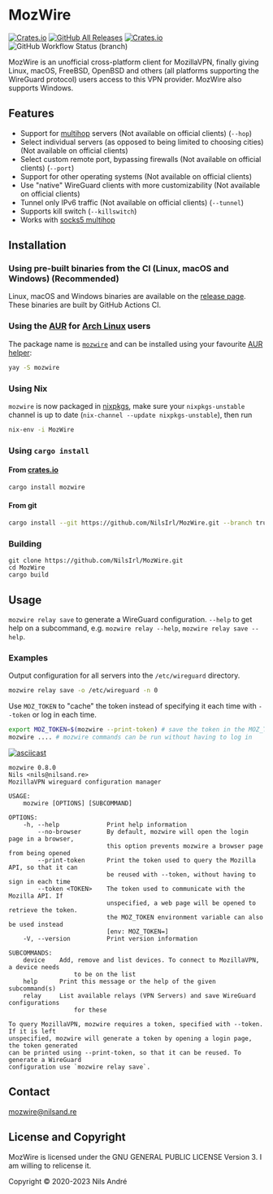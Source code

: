 # MozWire

[![Crates.io](https://img.shields.io/crates/v/mozwire)][crates.io]
[![GitHub All Releases](https://img.shields.io/github/downloads/NilsIrl/mozwire/total?label=GitHub%20Downloads)][release page]
[![Crates.io](https://img.shields.io/crates/d/mozwire?label=Crates.io%20Downloads)][crates.io]
![GitHub Workflow Status (branch)](https://img.shields.io/github/workflow/status/NilsIrl/mozwire/Rust/trunk)

MozWire is an unofficial cross-platform client for MozillaVPN, finally giving
Linux, macOS, FreeBSD, OpenBSD and others (all platforms supporting the
WireGuard protocol) users access to this VPN provider. MozWire also supports
Windows.

## Features

* Support for [multihop] servers (Not available on official clients) (`--hop`)
* Select individual servers (as opposed to being limited to choosing cities) (Not available on official clients)
* Select custom remote port, bypassing firewalls (Not available on official clients) (`--port`)
* Support for other operating systems (Not available on official clients)
* Use "native" WireGuard clients with more customizability (Not available on official clients)
* Tunnel only IPv6 traffic (Not available on official clients) (`--tunnel`)
* Supports kill switch (`--killswitch`)
* Works with [socks5 multihop]

## Installation

### Using pre-built binaries from the CI (Linux, macOS and Windows) (Recommended)

Linux, macOS and Windows binaries are available on the [release page]. These
binaries are built by GitHub Actions CI.

### Using the [AUR] for [Arch Linux] users

The package name is [`mozwire`](https://aur.archlinux.org/packages/mozwire) and
can be installed using your favourite [AUR helper]:

```sh
yay -S mozwire
```

### Using Nix
`mozwire` is now packaged in
[nixpkgs](https://github.com/NixOS/nixpkgs/pull/95754), make sure your
`nixpkgs-unstable` channel is up to date (`nix-channel --update
nixpkgs-unstable`), then run

```sh
nix-env -i MozWire
```

### Using `cargo install`

#### From [crates.io]

```sh
cargo install mozwire
```

#### From git

```sh
cargo install --git https://github.com/NilsIrl/MozWire.git --branch trunk
```

### Building

```
git clone https://github.com/NilsIrl/MozWire.git
cd MozWire
cargo build
```

## Usage

`mozwire relay save` to generate a WireGuard configuration. `--help` to get help
on a subcommand, e.g. `mozwire relay --help`, `mozwire relay save --help`.

### Examples

Output configuration for all servers into the `/etc/wireguard` directory.

```sh
mozwire relay save -o /etc/wireguard -n 0
```

Use `MOZ_TOKEN` to "cache" the token instead of specifying it each time with
`--token` or log in each time.

```sh
export MOZ_TOKEN=$(mozwire --print-token) # save the token in the MOZ_TOKEN environment variable
mozwire .... # mozwire commands can be run without having to log in
```

[![asciicast](https://asciinema.org/a/wQgorg0PgkrjI52NSWEdzdQ7U.svg)](https://asciinema.org/a/wQgorg0PgkrjI52NSWEdzdQ7U)

```
mozwire 0.8.0
Nils <nils@nilsand.re>
MozillaVPN wireguard configuration manager

USAGE:
    mozwire [OPTIONS] [SUBCOMMAND]

OPTIONS:
    -h, --help             Print help information
        --no-browser       By default, mozwire will open the login page in a browser,
                           this option prevents mozwire a browser page from being opened
        --print-token      Print the token used to query the Mozilla API, so that it can
                           be reused with --token, without having to sign in each time
        --token <TOKEN>    The token used to communicate with the Mozilla API. If
                           unspecified, a web page will be opened to retrieve the token.
                           the MOZ_TOKEN environment variable can also be used instead
                           [env: MOZ_TOKEN=]
    -V, --version          Print version information

SUBCOMMANDS:
    device    Add, remove and list devices. To connect to MozillaVPN, a device needs
                  to be on the list
    help      Print this message or the help of the given subcommand(s)
    relay     List available relays (VPN Servers) and save WireGuard configurations
                  for these

To query MozillaVPN, mozwire requires a token, specified with --token. If it is left
unspecified, mozwire will generate a token by opening a login page, the token generated
can be printed using --print-token, so that it can be reused. To generate a WireGuard
configuration use `mozwire relay save`.
```

## Contact

[mozwire@nilsand.re](mailto:mozwire@nilsand.re)

## License and Copyright

MozWire is licensed under the GNU GENERAL PUBLIC LICENSE Version 3. I am willing
to relicense it.

Copyright © 2020-2023 Nils André

[Arch Linux]: https://www.archlinux.org/
[AUR]: https://wiki.archlinux.org/index.php/Arch_User_Repository
[AUR Helper]: https://wiki.archlinux.org/index.php/AUR_helpers
[crates.io]: https://crates.io/crates/mozwire
[multihop]: https://mullvad.net/en/help/multihop-wireguard/
[release page]: https://github.com/NilsIrl/MozWire/releases
[socks5 multihop]: https://mullvad.net/en/help/different-entryexit-node-using-wireguard-and-socks5-proxy/

